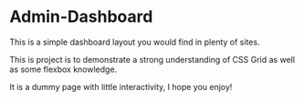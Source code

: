 # Admin-Dashboard

This is a simple dashboard layout you would find in plenty of sites.

This is project is to demonstrate a strong understanding of CSS Grid as well
as some flexbox knowledge.

It is a dummy page with little interactivity, I hope you enjoy!
